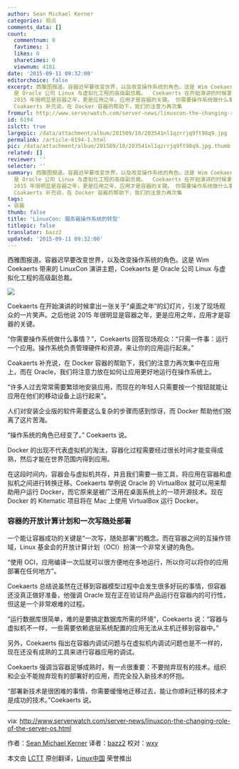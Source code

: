 ```yaml
---
author: Sean Michael Kerner
categories: 观点
comments_data: []
count:
  commentnum: 0
  favtimes: 1
  likes: 0
  sharetimes: 0
  viewnum: 4181
date: '2015-09-11 09:32:00'
editorchoice: false
excerpt: 西雅图报道。容器迟早要改变世界，以及改变操作系统的角色。这是 Wim Coekaerts 带来的 LinuxCon 演讲主题，Coekaerts
  是 Oracle 公司 Linux 与虚拟化工程的高级副总裁。  Coekaerts 在开始演讲的时候拿出一张关于桌面之年的幻灯片，引发了现场观众的一片笑声。之后他说
  2015 年很明显是容器之年，更是应用之年，应用才是容器的关键。 你需要操作系统做什么事情？，Coekaerts 回答现场观众：只需一件事：运行一个应用。操作系统负责管理硬件和资源，来让你的应用运行起来。
  Coakaerts 补充说，在 Docker 容器的帮助下，我们的注意力再次集
fromurl: http://www.serverwatch.com/server-news/linuxcon-the-changing-role-of-the-server-os.html
id: 6194
islctt: true
largepic: /data/attachment/album/201509/10/203541nl1qzrrjq9ft98q9.jpg
permalink: /article-6194-1.html
pic: /data/attachment/album/201509/10/203541nl1qzrrjq9ft98q9.jpg.thumb.jpg
related: []
reviewer: ''
selector: ''
summary: 西雅图报道。容器迟早要改变世界，以及改变操作系统的角色。这是 Wim Coekaerts 带来的 LinuxCon 演讲主题，Coekaerts
  是 Oracle 公司 Linux 与虚拟化工程的高级副总裁。  Coekaerts 在开始演讲的时候拿出一张关于桌面之年的幻灯片，引发了现场观众的一片笑声。之后他说
  2015 年很明显是容器之年，更是应用之年，应用才是容器的关键。 你需要操作系统做什么事情？，Coekaerts 回答现场观众：只需一件事：运行一个应用。操作系统负责管理硬件和资源，来让你的应用运行起来。
  Coakaerts 补充说，在 Docker 容器的帮助下，我们的注意力再次集
tags:
- 容器
thumb: false
title: 'LinuxCon: 服务器操作系统的转型'
titlepic: false
translator: bazz2
updated: '2015-09-11 09:32:00'
---
```


西雅图报道。容器迟早要改变世界，以及改变操作系统的角色。这是 Wim Coekaerts 带来的 LinuxCon 演讲主题，Coekaerts 是 Oracle 公司 Linux 与虚拟化工程的高级副总裁。


![](/data/attachment/album/201509/10/203541nl1qzrrjq9ft98q9.jpg)


Coekaerts 在开始演讲的时候拿出一张关于“桌面之年”的幻灯片，引发了现场观众的一片笑声。之后他说 2015 年很明显是容器之年，更是应用之年，应用才是容器的关键。


“你需要操作系统做什么事情？”，Coekaerts 回答现场观众：“只需一件事：运行一个应用。操作系统负责管理硬件和资源，来让你的应用运行起来。”


Coakaerts 补充说，在 Docker 容器的帮助下，我们的注意力再次集中在应用上，而在 Oracle，我们将注意力放在如何让应用更好地运行在操作系统上。


“许多人过去常常需要繁琐地安装应用，而现在的年轻人只需要按一个按钮就能让应用在他们的移动设备上运行起来”。


人们对安装企业版的软件需要这么复杂的步骤而感到惊讶，而 Docker 帮助他们脱离了这片苦海。


“操作系统的角色已经变了。” Coekaerts 说。


Docker 的出现不代表虚拟机的淘汰，容器化过程需要经过很长时间才能变得成熟，然后才能在世界范围内得到应用。


在这段时间内，容器会与虚拟机共存，并且我们需要一些工具，将应用在容器和虚拟机之间进行转换迁移。Coekaerts 举例说 Oracle 的 VirtualBox 就可以用来帮助用户运行 Docker，而它原来是被广泛用在桌面系统上的一项开源技术。现在 Docker 的 Kitematic 项目将在 Mac 上使用 VirtualBox 运行 Docker。


### 容器的开放计算计划和一次写随处部署


一个能让容器成功的关键是“一次写，随处部署”的概念。而在容器之间的互操作领域，Linux 基金会的开放计算计划（OCI）扮演一个非常关键的角色。


“使用 OCI，应用编译一次后就可以很方便地在多地运行，所以你可以将你的应用部署在任何地方”。


Coekaerts 总结说虽然在迁移到容器模型过程中会发生很多好玩的事情，但容器还没真正做好准备，他强调 Oracle 现在正在验证将产品运行在容器内的可行性，但这是一个非常艰难的过程。


“运行数据库很简单，难的是要搞定数据库所需的环境”，Coekaerts 说：“容器与虚拟机不一样，一些需要依赖底层系统配置的应用无法从主机迁移到容器中。”


另外，Coekaerts 指出在容器内调试问题与在虚拟机内调试问题也是不一样的，现在还没有成熟的工具来进行容器应用的调试。


Coekaerts 强调当容器足够成熟时，有一点很重要：不要抛弃现有的技术。组织和企业不能抛弃现有的部署好的应用，而完全投入新技术的怀抱。


“部署新技术是很困难的事情，你需要缓慢地迁移过去，能让你顺利迁移的技术才是成功的技术。”Coekaerts 说。




---


via: <http://www.serverwatch.com/server-news/linuxcon-the-changing-role-of-the-server-os.html>


作者：[Sean Michael Kerner](http://www.serverwatch.com/author/Sean-Michael-Kerner-101580.htm) 译者：[bazz2](https://github.com/bazz2) 校对：[wxy](https://github.com/wxy)


本文由 [LCTT](https://github.com/LCTT/TranslateProject) 原创翻译，[Linux中国](https://linux.cn/) 荣誉推出